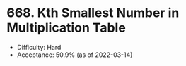 # 668. Kth Smallest Number in Multiplication Table
- Difficulty: Hard
- Acceptance: 50.9% (as of 2022-03-14)

